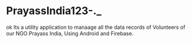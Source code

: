 # PrayassIndia123-._
ok
Its a utility application to manaage all the data records of Volunteers of our NGO Prayass India, Using Android and Firebase.
